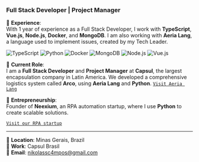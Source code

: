### Full Stack Developer | Project Manager

🔹 **Experience**:  
With 1 year of experience as a Full Stack Developer, I work with **TypeScript**, **Vue.js**, **Node.js**, **Docker**, and **MongoDB**. I am also working with **Aeria Lang**, a language used to implement issues, created by my Tech Leader.

![TypeScript](https://img.shields.io/badge/TypeScript-3178C6?style=flat&logo=typescript&logoColor=white)
![Python](https://img.shields.io/badge/Python-3776AB?style=flat&logo=python&logoColor=white)
![Docker](https://img.shields.io/badge/Docker-2496ED?style=flat&logo=docker&logoColor=white)
![MongoDB](https://img.shields.io/badge/MongoDB-4DB33D?style=flat&logo=mongodb&logoColor=white)
![Node.js](https://img.shields.io/badge/Node.js-339933?style=flat&logo=node.js&logoColor=white)
![Vue.js](https://img.shields.io/badge/Vue.js-4FC08D?style=flat&logo=vue.js&logoColor=white)

🔹 **Current Role**:  
I am a **Full Stack Developer** and **Project Manager** at **Capsul**, the largest encapsulation company in Latin America. We developed a comprehensive logistics system called **Arco**, using **Aeria Lang** and **Python**.
[ `Visit Aeria Lang` ](https://aeria.land/docs/aeria/)

🔹 **Entrepreneurship**:  
Founder of **Neexium**, an RPA automation startup, where I use **Python** to create scalable solutions.

[ `Visit our RPA startup` ](https://github.com/Neexium)

---

📍 **Location**: Minas Gerais, Brazil  
💼 **Work**: Capsul Brasil  
📧 **Email**: [nikolassc4mpos@gmail.com](mailto:nikolassc4mpos@gmail.com)
